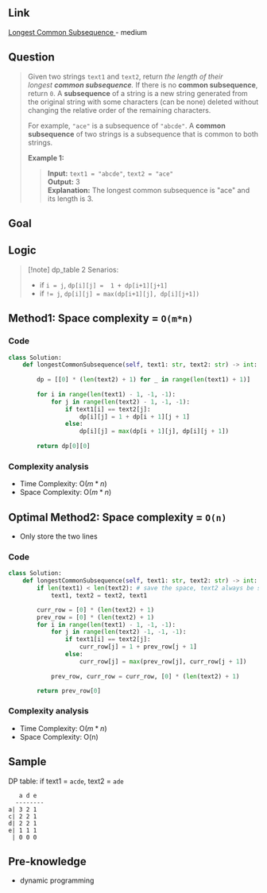 ## Link
[Longest Common Subsequence ](https://leetcode.com/problems/longest-common-subsequence/description/) - medium
## Question
> Given two strings `text1` and `text2`, return _the length of their longest **common subsequence**._ If there is no **common subsequence**, return `0`.
> A **subsequence** of a string is a new string generated from the original string with some characters (can be none) deleted without changing the relative order of the remaining characters.
> 
> For example, `"ace"` is a subsequence of `"abcde"`.
> A **common subsequence** of two strings is a subsequence that is common to both strings.
> 
> **Example 1:**
>> **Input:** `text1 = "abcde"`, `text2 = "ace"` <br>
>> **Output:** 3  
>> **Explanation:** The longest common subsequence is "ace" and its length is 3.

## Goal

## Logic
> [!note] dp_table
> 2 Senarios: 
> - if `i = j`, `dp[i][j] =  1 + dp[i+1][j+1]`
> - if `!= j`, `dp[i][j] = max(dp[i+1][j], dp[i][j+1])`

## Method1: Space complexity = `O(m*n)`
### Code
```python
class Solution:
    def longestCommonSubsequence(self, text1: str, text2: str) -> int:
        
        dp = [[0] * (len(text2) + 1) for _ in range(len(text1) + 1)]
        
        for i in range(len(text1) - 1, -1, -1):
            for j in range(len(text2) - 1, -1, -1):
                if text1[i] == text2[j]:
                    dp[i][j] = 1 + dp[i + 1][j + 1]
                else:
                    dp[i][j] = max(dp[i + 1][j], dp[i][j + 1])
            
        return dp[0][0]
```
### Complexity analysis
- Time Complexity: O($m*n$)
- Space Complexity: O($m*n$)
## Optimal Method2: Space complexity = `O(n)`
- Only store the two lines
### Code
```python
class Solution:
    def longestCommonSubsequence(self, text1: str, text2: str) -> int:
        if len(text1) < len(text2): # save the space, text2 always be short one
            text1, text2 = text2, text1

        curr_row = [0] * (len(text2) + 1)
        prev_row = [0] * (len(text2) + 1)
        for i in range(len(text1) - 1, -1, -1): 
            for j in range(len(text2) -1, -1, -1):
                if text1[i] == text2[j]:
                    curr_row[j] = 1 + prev_row[j + 1]
                else:
                    curr_row[j] = max(prev_row[j], curr_row[j + 1])
                
            prev_row, curr_row = curr_row, [0] * (len(text2) + 1)

        return prev_row[0]
```
### Complexity analysis
- Time Complexity: O($m*n$)
- Space Complexity: O(n)
## Sample
DP table:
if text1 = `acde`, text2 = `ade`
```
   a d e
  --------
a| 3 2 1
c| 2 2 1
d| 2 2 1
e| 1 1 1
 | 0 0 0
```
## Pre-knowledge
- dynamic programming

